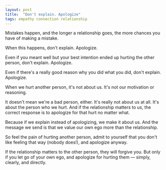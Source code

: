 ```yaml
---
layout: post
title:  "Don't explain. Apologize"
tags: empathy connection relationship
---
```


Mistakes happen, and the longer a relationship goes, the more chances you have of making a mistake.

When this happens, don't explain. Apologize.

Even if you meant well but your best intention ended up hurting the other person, don't explain. Apologize.

Even if there's a really good reason why you did what you did, don't explain. Apologize.

When we hurt another person, it's not about us. It's not our motivation or reasoning.

It doesn't mean we're a bad person, either. It's really not about us at all. It's about the person who we hurt. And if the relationship matters to us, the correct response is to apologize for that hurt no matter what.

Because if we explain instead of apologizing, we make it about us. And the message we send is that we value our own ego more than the relationship.

So feel the pain of hurting another person, admit to yourself that you don't like feeling that way (nobody does!), and apologize anyway.

If the relationship matters to the other person, they will forgive you. But only if you let go of your own ego, and apologize for hurting them — simply, clearly, and directly.